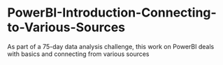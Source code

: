 # PowerBI-Introduction-Connecting-to-Various-Sources
As part of a 75-day data analysis challenge, this work on PowerBI deals with basics and connecting from various sources
